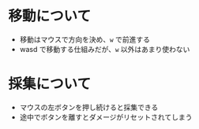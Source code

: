 
# 移動について

- 移動はマウスで方向を決め、`w` で前進する
- wasd で移動する仕組みだが、`w` 以外はあまり使わない

# 採集について

- マウスの左ボタンを押し続けると採集できる
- 途中でボタンを離すとダメージがリセットされてしまう

